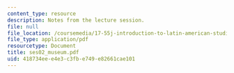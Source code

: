 ```yaml
---
content_type: resource
description: Notes from the lecture session.
file: null
file_location: /coursemedia/17-55j-introduction-to-latin-american-studies-fall-2006/418734eee4e3c3fbe749e82661cae101_ses02_museum.pdf
file_type: application/pdf
resourcetype: Document
title: ses02_museum.pdf
uid: 418734ee-e4e3-c3fb-e749-e82661cae101
---
```

